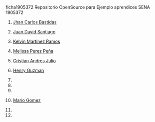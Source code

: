 ficha1905372
Repositorio OpenSource para Ejemplo aprendices SENA 1905372


1. [Jhan Carlos Bastidas](JhanCBB.md)
2. [Juan David Santiago](Juan-Santiago.md)
3. [Kelvin Martinez Ramos](Kelvin_Martinez.md)
4. [Melissa Perez Peña](Melissa.md)

3. [Cristian Andres Julio](cristianjulio.md)
4. [Henry Guzman](henry.md)
5. 
6. 
7. 
8. [Mario Gomez](Mario_Gomez.md)
9. 
10. 



